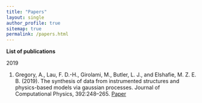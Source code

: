 ```yaml
---
title: "Papers"
layout: single
author_profile: true
sitemap: true
permalink: /papers.html
---
```


**List of publications**

2019

1. Gregory, A., Lau, F. D.-H., Girolami, M., Butler, L. J., and Elshafie, M. Z. E. B. (2019). The synthesis of data from instrumented structures and physics-based models via gaussian processes. Journal of Computational Physics, 392:248–265. [Paper](https://www.sciencedirect.com/science/article/pii/S0021999119303183)
